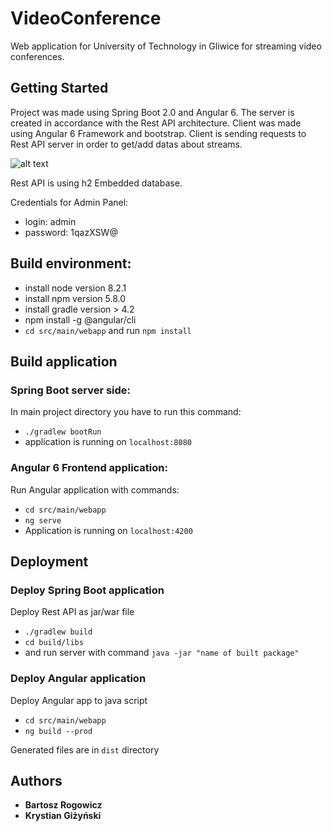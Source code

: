 # VideoConference 

Web application for University of Technology in Gliwice for streaming video conferences. 
## Getting Started
Project was made using Spring Boot 2.0 and Angular 6. The server is created in accordance with the Rest API architecture. 
Client was made using Angular 6 Framework and bootstrap.
Client is sending requests to Rest API server in order to get/add datas about streams.

![alt text](http://i65.tinypic.com/2ztkped.jpg)

Rest API is using h2 Embedded database.

Credentials for Admin Panel: 
* login: admin 
* password: 1qazXSW@

## Build environment:
* install node version 8.2.1
* install npm version 5.8.0
* install gradle version > 4.2
* npm install -g @angular/cli
* `cd src/main/webapp` and run `npm install`

## Build application
### Spring Boot server side:
In main project directory you have to run this command:
* `./gradlew bootRun`
* application is running on `localhost:8080`

### Angular 6 Frontend application:
Run Angular application with commands: 
* `cd src/main/webapp`
* `ng serve`  
* Application is running on `localhost:4200`

## Deployment
### Deploy Spring Boot application
Deploy Rest API as jar/war file
* `./gradlew build`
* `cd build/libs` 
* and run server with command `java -jar "name of built package"`

### Deploy Angular application
Deploy Angular app to java script
* `cd src/main/webapp`
* `ng build --prod`

Generated files are in `dist` directory

## Authors
* **Bartosz Rogowicz**
* **Krystian Giżyński**

